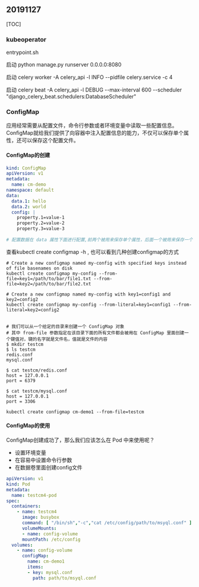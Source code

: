 ## 20191127

[TOC]

### kubeoperator

entrypoint.sh

启动 python manage.py  runserver 0.0.0.0:8080

启动 celery  worker -A celery_api -l INFO --pidfile celery.service -c 4

启动 celery beat -A celery_api -l DEBUG --max-interval 600 --scheduler "django_celery_beat.schedulers:DatabaseScheduler"

### ConfigMap

应用经常需要从配置文件，命令行参数或者环境变量中读取一些配置信息。ConfigMap就给我们提供了向容器中注入配置信息的能力，不仅可以保存单个属性，还可以保存这个配置文件。

#### ConfigMap的创建

```yaml
kind: ConfigMap
apiVersion: v1
metadata:
  name: cm-demo
namespace: default
data:
  data.1: hello
  data.2: world
  config: |
    property.1=value-1
    property.2=value-2
    property.3=value-3
    
# 配置数据在 data 属性下⾯进⾏配置,前两个被⽤来保存单个属性，后⾯⼀个被⽤来保存⼀个配置⽂件
```

查看kubectl create configmap -h , 也可以看到几种创建configmap的方式

```shell
# Create a new configmap named my-config with specified keys instead of file basenames on disk
kubectl create configmap my-config --from-file=key1=/path/to/bar/file1.txt --from-file=key2=/path/to/bar/file2.txt
  
# Create a new configmap named my-config with key1=config1 and key2=config2
kubectl create configmap my-config --from-literal=key1=config1 --from-literal=key2=config2


# 我们可以从⼀个给定的⽬录来创建⼀个 ConfigMap 对象
# 其中 from-file 参数指定在该⽬录下⾯的所有⽂件都会被⽤在 ConfigMap ⾥⾯创建⼀个键值对，键的名字就是⽂件名，值就是⽂件的内容
$ mkdir testcm
$ ls testcm
redis.conf
mysql.conf

$ cat testcm/redis.conf
host = 127.0.0.1
port = 6379

$ cat testcm/mysql.conf
host = 127.0.0.1
port = 3306

kubectl create configmap cm-demo1 --from-file=testcm
```

#### ConfigMap的使用

ConfigMap创建成功了，那么我们应该怎么在 Pod 中来使⽤呢？

* 设置环境变量
* 在容易中设置命令行参数
* 在数据卷里面创建config文件

```yaml
apiVersion: v1
kind: Pod
metadata:
  name: testcm4-pod
spec:
  containers:
    - name: testcm4
      image: busybox
      command: [ "/bin/sh","-c","cat /etc/config/path/to/msyql.conf" ]
      volumeMounts:
      - name: config-volume
      mountPath: /etc/config
  volumes:
    - name: config-volume
      configMap:
        name: cm-demo1
        items:
        - key: mysql.conf
          path: path/to/msyql.conf
```





